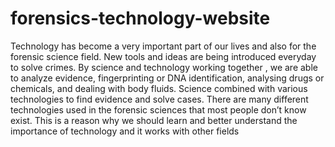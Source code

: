 # forensics-technology-website

Technology has become a very important part of our lives and also for the forensic science field. New tools and ideas are being introduced everyday to solve crimes. By science and technology working together , we are able to  analyze evidence, fingerprinting or DNA identification, analysing drugs or chemicals, and dealing with body fluids. Science combined with various technologies to find evidence and solve cases. There are many different technologies used in the forensic sciences that most people don’t know exist. This is a reason why we should learn and better understand the importance of technology and it works with other fields

